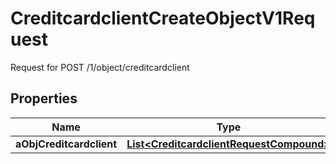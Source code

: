 

# CreditcardclientCreateObjectV1Request

Request for POST /1/object/creditcardclient

## Properties

| Name | Type | Description | Notes |
|------------ | ------------- | ------------- | -------------|
|**aObjCreditcardclient** | [**List&lt;CreditcardclientRequestCompound&gt;**](CreditcardclientRequestCompound.md) |  |  |



